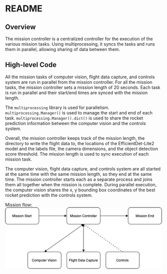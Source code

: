 # README

## Overview

The mission controller is a centralized controller for the execution of the various mission tasks. Using 
multiprocessing, it syncs the tasks and runs them in parallel, allowing sharing of data between them.  

## High-level Code

All the mission tasks of computer vision, flight data capture, and controls system are run in parallel from
the mission controller. For all the mission tasks, the mission controller sets a mission length of 20 seconds.
Each task is run in parallel and their start/end times are synced with the mission length.

The `multiprocessing` library is used for parallelism. `multiprocessing.Manager()` is used to manage the start
and end of each task. `multiprocessing.Manager().dict()` is used to share the rocket prediction information 
between the computer vision and the controls system.

Overall, the mission controller keeps track of the mission length, the directory to write the flight data
to, the locations of the EfficientDet-Lite2 model and the labels file, the camera dimensions, and the object
detection score threshold. The mission length is used to sync execution of each mission task.

The computer vision, flight data capture, and controls system are all started at the same time with the same 
mission length, so they end at the same time. The mission controller starts each as a separate process and 
joins them all together when the mission is complete. During parallel execution, the computer vision shares the x, y 
bounding box coordinates of the best rocket prediction with the controls system.

Mission flow:
![plot](./mission_flow.jpg)
